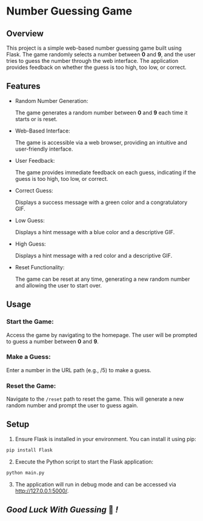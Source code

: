 # Number Guessing Game

## Overview

This project is a simple web-based number guessing game built using Flask. The game randomly selects a number between **0** and **9**, and the user tries to guess the number through the web interface. The application provides feedback on whether the guess is too high, too low, or correct.

## Features

- Random Number Generation:

    The game generates a random number between **0** and **9** each time it starts or is reset.


- Web-Based Interface:

    The game is accessible via a web browser, providing an intuitive and user-friendly interface.


- User Feedback:

    The game provides immediate feedback on each guess, indicating if the guess is too high, too low, or correct.


- Correct Guess:
    
    Displays a success message with a green color and a congratulatory GIF.


- Low Guess:

    Displays a hint message with a blue color and a descriptive GIF.


- High Guess:

    Displays a hint message with a red color and a descriptive GIF.


- Reset Functionality:

    The game can be reset at any time, generating a new random number and allowing the user to start over.

## Usage

### Start the Game:

Access the game by navigating to the homepage. The user will be prompted to guess a number between **0** and **9**.

### Make a Guess:

Enter a number in the URL path (e.g., /5) to make a guess.

### Reset the Game:

Navigate to the `/reset` path to reset the game. This will generate a new random number and prompt the user to guess again.

## Setup

1. Ensure Flask is installed in your environment. You can install it using pip:
```bash
pip install Flask
```

2. Execute the Python script to start the Flask application:
```bash
python main.py
```

3. The application will run in debug mode and can be accessed via http://127.0.0.1:5000/.

## *Good Luck With Guessing* 🎲 *!*